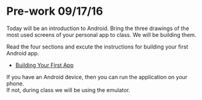 # Pre-work 09/17/16
Today will be an introduction to Android.
Bring the three drawings of the most used screens of your personal app to class. We will be building them.

Read the four sections and excute the instructions for building your first Android app.
* [Building Your First App](http://developer.android.com/training/basics/firstapp/index.html)

If you have an Android device, then you can run the application on your phone. <br>
If not, during class we will be using the emulator.

